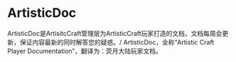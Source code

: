 # ArtisticDoc
ArtisticDoc是ArtisitcCraft管理层为ArtisticCraft玩家打造的文档，文档每周会更新，保证内容最新的同时解答您的疑惑。/
ArtisticDoc，全称“Artistic Craft Player Documentation”，翻译为：荧月大陆玩家文档。
